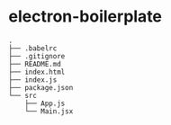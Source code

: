 # electron-boilerplate

```
.
├── .babelrc
├── .gitignore
├── README.md
├── index.html
├── index.js
├── package.json
└── src
    ├── App.js
    └── Main.jsx
```